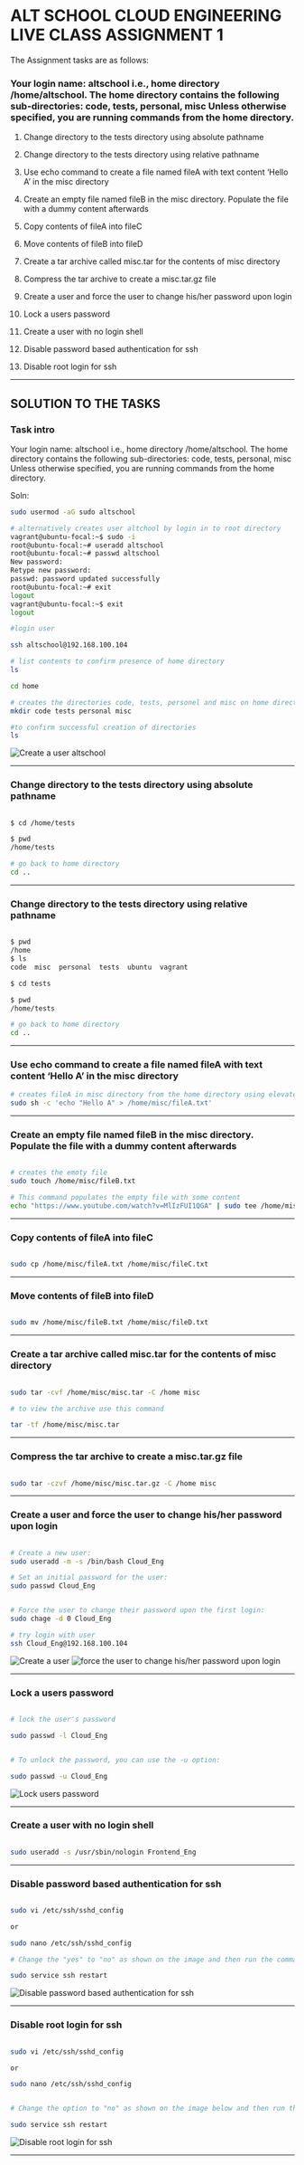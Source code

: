 # ALT SCHOOL CLOUD ENGINEERING LIVE CLASS ASSIGNMENT 1

The Assignment tasks are as follows:

### Your login name: altschool i.e., home directory /home/altschool. The home directory contains the following sub-directories: code, tests, personal, misc Unless otherwise specified, you are running commands from the home directory.



1. Change directory to the tests directory using absolute pathname

1. Change directory to the tests directory using relative pathname

1. Use echo command to create a file named fileA with text content ‘Hello A’ in the misc directory

1. Create an empty file named fileB in the misc directory. Populate the file with a dummy content afterwards

1. Copy contents of fileA into fileC

1. Move contents of fileB into fileD

1. Create a tar archive called misc.tar for the contents of misc directory

1. Compress the tar archive to create a misc.tar.gz file

1. Create a user and force the user to change his/her password upon login

1. Lock a users password

1. Create a user with no login shell

1. Disable password based authentication for ssh

1. Disable root login for ssh

---

## SOLUTION TO THE TASKS

### Task intro

Your login name: altschool i.e., home directory /home/altschool. The home directory contains the following sub-directories: code, tests, personal, misc Unless otherwise specified, you are running commands from the home directory.

Soln:

```bash
sudo usermod -aG sudo altschool

# alternatively creates user altchool by login in to root directory
vagrant@ubuntu-focal:~$ sudo -i
root@ubuntu-focal:~# useradd altschool
root@ubuntu-focal:~# passwd altschool
New password:
Retype new password:
passwd: password updated successfully
root@ubuntu-focal:~# exit
logout
vagrant@ubuntu-focal:~$ exit
logout

#login user

ssh altschool@192.168.100.104

# list contents to confirm presence of home directory
ls

cd home

# creates the directories code, tests, personel and misc on home directory
mkdir code tests personal misc

#to confirm successful creation of directories
ls

```
![Create a user altschool](./screenshot1.png)

---

### Change directory to the tests directory using absolute pathname

```bash

$ cd /home/tests

$ pwd
/home/tests

# go back to home directory
cd ..

```
---

### Change directory to the tests directory using relative pathname

```bash

$ pwd
/home
$ ls
code  misc  personal  tests  ubuntu  vagrant

$ cd tests

$ pwd
/home/tests

# go back to home directory
cd ..

```
---

### Use echo command to create a file named fileA with text content ‘Hello A’ in the misc directory

```bash
# creates fileA in misc directory from the home directory using elevated privileges
sudo sh -c 'echo "Hello A" > /home/misc/fileA.txt'

```
---

### Create an empty file named fileB in the misc directory. Populate the file with a dummy content afterwards

```bash

# creates the emoty file
sudo touch /home/misc/fileB.txt

# This command populates the empty file with some content
echo "https://www.youtube.com/watch?v=MlIzFUI1QGA" | sudo tee /home/misc/fileB.txt

```
---

### Copy contents of fileA into fileC

```bash

sudo cp /home/misc/fileA.txt /home/misc/fileC.txt

```
---

### Move contents of fileB into fileD

```bash

sudo mv /home/misc/fileB.txt /home/misc/fileD.txt

```
---

### Create a tar archive called misc.tar for the contents of misc directory

```bash

sudo tar -cvf /home/misc/misc.tar -C /home misc

# to view the archive use this command

tar -tf /home/misc/misc.tar

```
---

### Compress the tar archive to create a misc.tar.gz file

```bash

sudo tar -czvf /home/misc/misc.tar.gz -C /home misc

```
---

### Create a user and force the user to change his/her password upon login

```bash

# Create a new user:
sudo useradd -m -s /bin/bash Cloud_Eng

# Set an initial password for the user:
sudo passwd Cloud_Eng


# Force the user to change their password upon the first login:
sudo chage -d 0 Cloud_Eng

# try login with user
ssh Cloud_Eng@192.168.100.104

```
![Create a user](./screenshot12.png)
![force the user to change his/her password upon login](./screenshot13.png)

---

### Lock a users password

```bash

# lock the user's password

sudo passwd -l Cloud_Eng


# To unlock the password, you can use the -u option:

sudo passwd -u Cloud_Eng

```
![Lock users password](./screenshot14.png)


---

### Create a user with no login shell

```bash

sudo useradd -s /usr/sbin/nologin Frontend_Eng

```

---

### Disable password based authentication for ssh

```bash

sudo vi /etc/ssh/sshd_config

or

sudo nano /etc/ssh/sshd_config

# Change the "yes" to "no" as shown on the image and then run the command below to activate

sudo service ssh restart

```
![Disable password based authentication for ssh](./screenshot15.png)


---

### Disable root login for ssh

```bash

sudo vi /etc/ssh/sshd_config

or

sudo nano /etc/ssh/sshd_config


# Change the option to "no" as shown on the image below and then run the command below to activate

sudo service ssh restart

```
![Disable root login for ssh](./screenshot16.png)

---



































